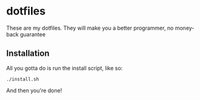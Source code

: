 # dotfiles

These are my dotfiles. They will make you a better programmer, no money-back guarantee

## Installation

All you gotta do is run the install script, like so:

`./install.sh`

And then you're done!
